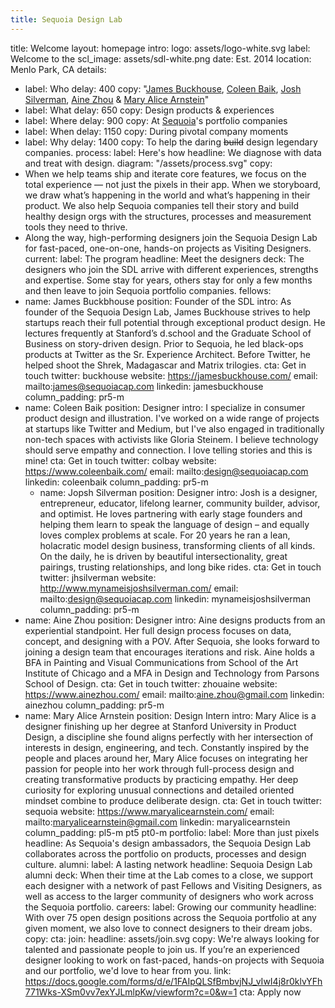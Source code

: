 ```yaml
---
title: Sequoia Design Lab
---
```


title: Welcome
layout: homepage
intro:
  logo: assets/logo-white.svg
  label: Welcome to the
  scl_image: assets/sdl-white.png
  date: Est. 2014
  location: Menlo Park, CA
  details:
  - label: Who
    delay: 400
    copy: "[James Buckhouse](https://twitter.com/buckhouse), [Coleen Baik](https://www.coleenbaik.com/),
      [Josh Silverman](https://www.mynameisjoshsilverman.com/), [Aine Zhou](https://www.ainezhou.com/)
      & [Mary Alice Arnstein](https://www.maryalicearnstein.com/)"
  - label: What
    delay: 650
    copy: Design products & experiences
  - label: Where
    delay: 900
    copy: At [Sequoia](https://sequoiacap.com)'s portfolio companies
  - label: When
    delay: 1150
    copy: During pivotal company moments
  - label: Why
    delay: 1400
    copy: To help the daring ~~build~~ design legendary companies.
process:
  label: Here's how
  headline: We diagnose with data<br>and treat with design.
  diagram: "/assets/process.svg"
  copy:
  - When we help teams ship and iterate core features, we focus on the total experience
    — not just the pixels in their app. When we storyboard, we draw what’s happening
    in the world and what’s happening in their product. We also help Sequoia companies
    tell their story and build healthy design orgs with the structures, processes
    and measurement tools they need to thrive.
  - Along the way, high-performing designers join the Sequoia Design Lab for fast-paced,
    one-on-one, hands-on projects as Visiting Designers.
current:
  label: The program
  headline: Meet the designers
  deck: The designers who join the SDL arrive with different experiences, strengths and expertise. Some stay for years, others stay for only a few months and then leave to join Sequoia portfolio companies. 
  fellows:
   - name: James Buckbhouse
    position: Founder of the SDL
    intro: As founder of the Sequoia Design Lab, James Buckhouse strives to help startups reach their full potential through exceptional product design.  He lectures frequently at Stanford’s d.school and the Graduate School of Business on story-driven design. Prior to Sequoia, he led black-ops products at Twitter as the Sr. Experience Architect. Before Twitter, he helped shoot the Shrek, Madagascar and Matrix trilogies. 
    cta: Get in touch
    twitter: buckhouse
    website: https://jamesbuckhouse.com/
    email: mailto:james@sequoiacap.com
    linkedin: jamesbuckhouse
    column_padding: pr5-m
 - name: Coleen Baik
    position: Designer
    intro: I specialize in consumer product design and illustration. I've worked on a wide range of projects at startups like Twitter and Medium, but I've also engaged in traditionally non-tech spaces with activists like Gloria Steinem. I believe technology should serve empathy and connection. I love telling stories and this is mine!
    cta: Get in touch
    twitter: colbay
    website: https://www.coleenbaik.com/
    email: mailto:design@sequoiacap.com
    linkedin: coleenbaik
    column_padding: pr5-m
      - name: Jopsh Silverman
    position: Designer
    intro: Josh is a designer, entrepreneur, educator, lifelong learner, community builder, advisor, and optimist. He loves partnering with early stage founders and helping them learn to speak the language of design – and equally loves complex problems at scale. For 20 years he ran a lean, holacratic model design business, transforming clients of all kinds. On the daily, he is driven by beautiful intersectionality, great pairings, trusting relationships, and long bike rides.
    cta: Get in touch
    twitter: jhsilverman
    website: http://www.mynameisjoshsilverman.com/
    email: mailto:design@sequoiacap.com
    linkedin: mynameisjoshsilverman
    column_padding: pr5-m
  - name: Aine Zhou
    position: Designer
    intro: Aine designs products from an experiential standpoint. Her full design
      process focuses on data, concept, and designing with a POV. After Sequoia, she
      looks forward to joining a design team that encourages iterations and risk.
      Aine holds a BFA in Painting and Visual Communications from School of the Art
      Institute of Chicago and a MFA in Design and Technology from Parsons School
      of Design.
    cta: Get in touch
    twitter: zhouaine
    website: https://www.ainezhou.com/
    email: mailto:aine.zhou@gmail.com
    linkedin: ainezhou
    column_padding: pr5-m
  - name: Mary Alice Arnstein
    position: Design Intern
    intro: Mary Alice is a designer finishing up her degree at Stanford University
      in Product Design, a discipline she found aligns perfectly with her intersection
      of interests in design, engineering, and tech. Constantly inspired by the people
      and places around her, Mary Alice focuses on integrating her passion for people
      into her work through full-process design and creating transformative products
      by practicing empathy. Her deep curiosity for exploring unusual connections
      and detailed oriented mindset combine to produce deliberate design.
    cta: Get in touch
    twitter: sequoia
    website: https://www.maryalicearnstein.com/
    email: mailto:maryalicearnstein@gmail.com
    linkedin: maryalicearnstein
    column_padding: pl5-m pt5 pt0-m
portfolio:
  label: More than just pixels
  headline: As Sequoia's design ambassadors, the Sequoia Design Lab collaborates across
    the portfolio on products, processes and design culture.
alumni:
  label: A lasting network
  headline: Sequoia Design Lab alumni
  deck: When their time at the Lab comes to a close, we support each designer with
    a network of past Fellows and Visiting Designers, as well as access to the larger
    community of designers who work across the Sequoia portfolio.
careers:
  label: Growing our community
  headline: With over 75 open design positions across the Sequoia portfolio at any
    given moment, we also love to connect designers to their dream jobs.
  copy: 
  cta: 
join:
  headline: assets/join.svg
  copy: We're always looking for talented and passionate people to join us. If you’re
    an experienced designer looking to work on fast-paced, hands-on projects with
    Sequoia and our portfolio, we'd love to hear from you.
  link: https://docs.google.com/forms/d/e/1FAIpQLSfBmbvjNJ_vIwI4j8r0klvYFh771Wks-XSm0vv7exYJLmlpKw/viewform?c=0&w=1
  cta: Apply now
